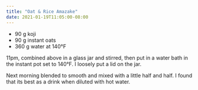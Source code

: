 ```yaml
---
title: "Oat & Rice Amazake"
date: 2021-01-19T11:05:00-08:00
---
```


- 90 g koji
- 90 g instant oats
- 360 g water at 140°F

11pm, combined above in a glass jar and stirred, then put in a water bath in the instant pot set to 140°F. I loosely put a lid on the jar.

Next morning blended to smooth and mixed with a little half and half. I found that its best as a drink when diluted with hot water.
